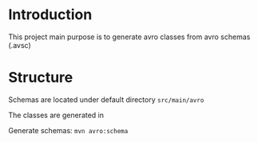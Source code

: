 # Introduction

This project main purpose is to generate avro classes from avro schemas (.avsc)

# Structure

Schemas are located under default directory `src/main/avro`

The classes are generated in


Generate schemas: `mvn avro:schema` 